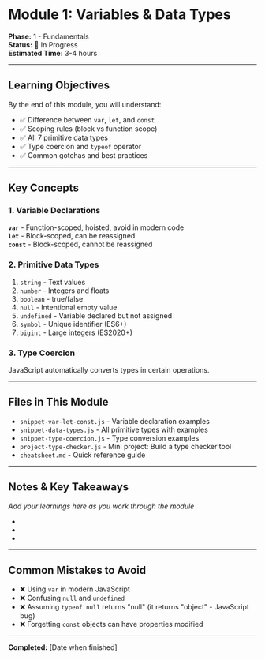 # Module 1: Variables & Data Types

**Phase:** 1 - Fundamentals  
**Status:** 🔄 In Progress  
**Estimated Time:** 3-4 hours  

---

## Learning Objectives

By the end of this module, you will understand:
- ✅ Difference between `var`, `let`, and `const`
- ✅ Scoping rules (block vs function scope)
- ✅ All 7 primitive data types
- ✅ Type coercion and `typeof` operator
- ✅ Common gotchas and best practices

---

## Key Concepts

### 1. Variable Declarations

**`var`** - Function-scoped, hoisted, avoid in modern code  
**`let`** - Block-scoped, can be reassigned  
**`const`** - Block-scoped, cannot be reassigned  

### 2. Primitive Data Types

1. `string` - Text values
2. `number` - Integers and floats
3. `boolean` - true/false
4. `null` - Intentional empty value
5. `undefined` - Variable declared but not assigned
6. `symbol` - Unique identifier (ES6+)
7. `bigint` - Large integers (ES2020+)

### 3. Type Coercion

JavaScript automatically converts types in certain operations.

---

## Files in This Module

- `snippet-var-let-const.js` - Variable declaration examples
- `snippet-data-types.js` - All primitive types with examples
- `snippet-type-coercion.js` - Type conversion examples
- `project-type-checker.js` - Mini project: Build a type checker tool
- `cheatsheet.md` - Quick reference guide

---

## Notes & Key Takeaways

*Add your learnings here as you work through the module*

- 
- 
- 

---

## Common Mistakes to Avoid

- ❌ Using `var` in modern JavaScript
- ❌ Confusing `null` and `undefined`
- ❌ Assuming `typeof null` returns "null" (it returns "object" - JavaScript bug)
- ❌ Forgetting `const` objects can have properties modified

---

**Completed:** [Date when finished]
